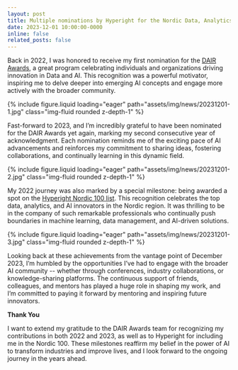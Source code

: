 ```yaml
---
layout: post
title: Multiple nominations by Hyperight for the Nordic Data, Analytics, and AI Readiness (DAIR) Awards 
date: 2023-12-01 10:00:00-0000
inline: false
related_posts: false
---
```


Back in 2022, I was honored to receive my first nomination for the <a href="https://dairawards.com">DAIR Awards</a>, a great program celebrating individuals and organizations driving innovation in Data and AI. This recognition was a powerful motivator, inspiring me to delve deeper into emerging AI concepts and engage more actively with the broader community.

<div class="row mt-3">
    <div class="col-sm mt-3 mt-md-0">
        {% include figure.liquid loading="eager" path="assets/img/news/20231201-1.jpg" class="img-fluid rounded z-depth-1" %}
    </div>
</div>

Fast-forward to 2023, and I’m incredibly grateful to have been nominated for the DAIR Awards yet again, marking my second consecutive year of acknowledgment. Each nomination reminds me of the exciting pace of AI advancements and reinforces my commitment to sharing ideas, fostering collaborations, and continually learning in this dynamic field.

<div class="row mt-3">
    <div class="col-sm mt-3 mt-md-0">
        {% include figure.liquid loading="eager" path="assets/img/news/20231201-2.jpg" class="img-fluid rounded z-depth-1" %}
    </div>
</div>

My 2022 journey was also marked by a special milestone: being awarded a spot on the <a href="https://hyperight.com/nordic100">Hyperight Nordic 100 list</a>. This recognition celebrates the top data, analytics, and AI innovators in the Nordic region. It was thrilling to be in the company of such remarkable professionals who continually push boundaries in machine learning, data management, and AI-driven solutions.

<div class="row mt-3">
    <div class="col-sm mt-3 mt-md-0">
        {% include figure.liquid loading="eager" path="assets/img/news/20231201-3.jpg" class="img-fluid rounded z-depth-1" %}
    </div>
</div>

Looking back at these achievements from the vantage point of December 2023, I’m humbled by the opportunities I’ve had to engage with the broader AI community -- whether through conferences, industry collaborations, or knowledge-sharing platforms. The continuous support of friends, colleagues, and mentors has played a huge role in shaping my work, and I’m committed to paying it forward by mentoring and inspiring future innovators.

**Thank You**

I want to extend my gratitude to the DAIR Awards team for recognizing my contributions in both 2022 and 2023, as well as to Hyperight for including me in the Nordic 100. These milestones reaffirm my belief in the power of AI to transform industries and improve lives, and I look forward to the ongoing journey in the years ahead.